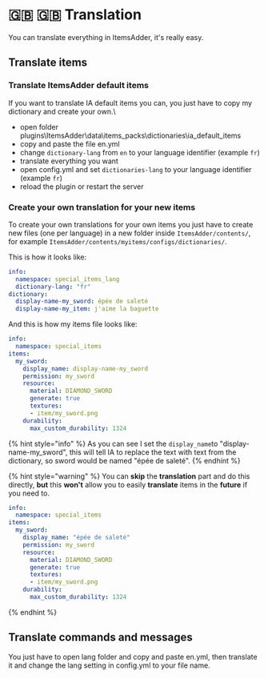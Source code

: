 # 🇬🇧 🇬🇧 Translation

You can translate everything in ItemsAdder, it's really easy.

## Translate items

### Translate ItemsAdder default items

If you want to translate IA default items you can, you just have to copy my dictionary and create your own.\


* open folder plugins\ItemsAdder\data\items\_packs\dictionaries\ia\_default\_items
* copy and paste the file en.yml
* change `dictionary-lang` from `en` to your language identifier (example `fr`)
* translate everything you want
* open config.yml and set `dictionaries-lang` to your language identifier (example `fr`)
* reload the plugin or restart the server

### Create your own translation for your new items

To create your own translations for your own items you just have to create new files (one per language) in a new folder inside `ItemsAdder/contents/`, for example `ItemsAdder/contents/myitems/configs/dictionaries/`.

This is how it looks like:

```yaml
info:
  namespace: special_items_lang
  dictionary-lang: "fr"
dictionary:
  display-name-my_sword: épée de saleté
  display-name-my_item: j'aime la baguette
```

And this is how my items file looks like:

```yaml
info:
  namespace: special_items
items:
  my_sword:
    display_name: display-name-my_sword
    permission: my_sword
    resource:
      material: DIAMOND_SWORD
      generate: true
      textures:
      - item/my_sword.png
    durability:
      max_custom_durability: 1324
```

{% hint style="info" %}
As you can see I set the `display_name`to "display-name-my\_sword", this will tell IA to replace the text with text from the dictionary, so sword would be named "épée de saleté".
{% endhint %}

{% hint style="warning" %}
You can **skip** the **translation** part and do this directly, **but** this **won't** allow you to easily **translate** items in the **future** if you need to.

```yaml
info:
  namespace: special_items
items:
  my_sword:
    display_name: "épée de saleté"
    permission: my_sword
    resource:
      material: DIAMOND_SWORD
      generate: true
      textures:
      - item/my_sword.png
    durability:
      max_custom_durability: 1324
```
{% endhint %}

## Translate commands and messages

You just have to open lang folder and copy and paste en.yml, then translate it and change the lang setting in config.yml to your file name.
